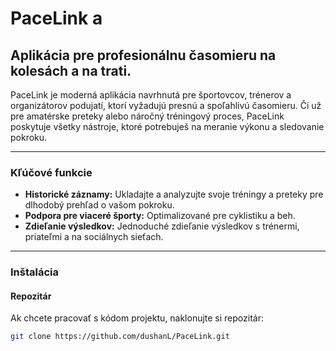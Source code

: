 # PaceLink a

## Aplikácia pre profesionálnu časomieru na kolesách a na trati.

PaceLink je moderná aplikácia navrhnutá pre športovcov, trénerov a organizátorov podujatí, ktorí vyžadujú presnú a spoľahlivú časomieru. Či už pre amatérske preteky alebo náročný tréningový proces, PaceLink poskytuje všetky nástroje, ktoré potrebuješ na meranie výkonu a sledovanie pokroku.


---

### Kľúčové funkcie

* **Historické záznamy:** Ukladajte a analyzujte svoje tréningy a preteky pre dlhodobý prehľad o vašom pokroku.
* **Podpora pre viaceré športy:** Optimalizované pre cyklistiku a beh.
* **Zdieľanie výsledkov:** Jednoduché zdieľanie výsledkov s trénermi, priateľmi a na sociálnych sieťach.

---

### Inštalácia

#### Repozitár

Ak chcete pracovať s kódom projektu, naklonujte si repozitár:

```bash
git clone https://github.com/dushanL/PaceLink.git
